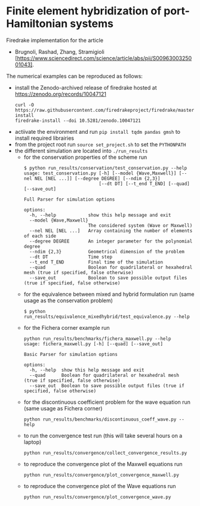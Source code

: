 # Finite element hybridization of port-Hamiltonian systems
Firedrake implementation for the article 
* Brugnoli, Rashad, Zhang, Stramigioli [https://www.sciencedirect.com/science/article/abs/pii/S0096300325001043].

The numerical examples can be reproduced as follows:
* install the Zenodo-archived release of firedrake hosted at https://zenodo.org/records/10047121
  ```
  curl -O https://raw.githubusercontent.com/firedrakeproject/firedrake/master/scripts/firedrake-install
  firedrake-install --doi 10.5281/zenodo.10047121
  ```
* actiivate the environment and run ```pip install tqdm pandas gmsh``` to install required librairies
* from the project root run ```source set_project.sh``` to set the ```PYTHONPATH```
* the different simulation are located into ```./run_results```
  * for the conservation properties of the scheme run
    ```
    $ python run_results/conservation/test_conservation.py --help
    usage: test_conservation.py [-h] [--model {Wave,Maxwell}] [--nel NEL [NEL ...]] [--degree DEGREE] [--ndim {2,3}]
                                [--dt DT] [--t_end T_END] [--quad] [--save_out]
    
    Full Parser for simulation options
    
    options:
      -h, --help            show this help message and exit
      --model {Wave,Maxwell}
                            The considered system (Wave or Maxwell)
      --nel NEL [NEL ...]   Array containing the number of elements of each side
      --degree DEGREE       An integer parameter for the polynomial degree
      --ndim {2,3}          Geometrical dimension of the problem
      --dt DT               Time step
      --t_end T_END         Final time of the simulation
      --quad                Boolean for quadrilateral or hexahedral mesh (true if specified, false otherwise)
      --save_out            Boolean to save possible output files (true if specified, false otherwise)
    ```
  * for the equivalence between mixed and hybrid formulation run (same usage as the conservation problem)
    ```
    $ python run_results/equivalence_mixedhybrid/test_equivalence.py --help
    ```
  * for the Fichera corner example run
    ```  
    python run_results/benchmarks/fichera_maxwell.py --help
    usage: fichera_maxwell.py [-h] [--quad] [--save_out]
    
    Basic Parser for simulation options
    
    options:
      -h, --help  show this help message and exit
      --quad      Boolean for quadrilateral or hexahedral mesh (true if specified, false otherwise)
      --save_out  Boolean to save possible output files (true if specified, false otherwise)
    ```
  * for the discontinuous coefficient problem for the wave equation run (same usage as Fichera corner)
    ```
    python run_results/benchmarks/discontinuous_coeff_wave.py --help
    ```
  * to run the convergence test run (this will take several hours on a laptop)
    ```
    python run_results/convergence/collect_convergence_results.py
    ```
  * to reproduce the convergence plot of the Maxwell equations run
    ```
    python run_results/convergence/plot_convergence_maxwell.py
    ```
  * to reproduce the convergence plot of the Wave equations run
    ```
    python run_results/convergence/plot_convergence_wave.py
    ```
    
